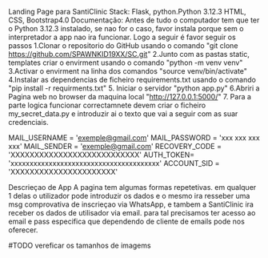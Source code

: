 Landing Page para SantiClinic
Stack: Flask, python.Python 3.12.3 HTML, CSS, Bootstrap4.0
Documentação:
Antes de tudo o computador tem que ter o Python 3.12.3 instalado, se nao for o caso, favor instala porque sem o interpretador a app nao ira funcionar. Logo a seguir é favor seguir os passos
1.Clonar o repositorio do GitHub usando o comando "git clone https://github.com/SPAWNKID19XX/SC.git"
2.Junto com as pastas static, templates criar o envirment usando o comando "python -m venv venv"
3.Activar o envirment na linha dos comandos "source venv/bin/activate"
4.Instalar as dependencias de ficheiro requirements.txt usando o comando "pip install -r requirments.txt"
5. Iniciar o servidor "python app.py"
6.Abriri a Pagina web no browser da maquina local "http://127.0.0.1:5000/"
7. Para a parte logica funcionar correctamnete devem criar o ficheiro my_secret_data.py e introduzir ai o texto que vai a seguir com as suar credenciais.

MAIL_USERNAME = 'exemple@gmail.com'
MAIL_PASSWORD = 'xxx xxx xxx xxx'
MAIL_SENDER = 'exemple@gmail.com'
RECOVERY_CODE = 'XXXXXXXXXXXXXXXXXXXXXXXXXXX'
AUTH_TOKEN= 'xxxxxxxxxxxxxxxxxxxxxxxxxxxxxxxxxxxxxxx'
ACCOUNT_SID = 'XXXXXXXXXXXXXXXXXXXXXX'

Descrieçao de App
A pagina tem algumas formas repetetivas. em qualquer 1 delas o utilizador pode introduzir os dados e o mesmo ira resseber uma msg comprovativa de inscrieçao via WhatsApp, e tambem a SantiClinic ira receber os dados de utilisador via email.
para tal precisamos ter acesso ao  email e pass especifica que dependendo de cliente de emails pode nos oferecer.

#TODO vereficar os tamanhos de imagems
